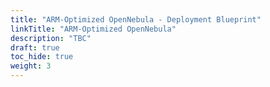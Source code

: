 ```yaml
---
title: "ARM-Optimized OpenNebula - Deployment Blueprint"
linkTitle: "ARM-Optimized OpenNebula"
description: "TBC"
draft: true
toc_hide: true
weight: 3
---
```

